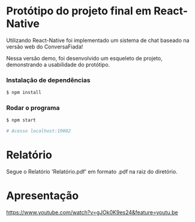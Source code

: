 
# Protótipo do projeto final em React-Native

Utilizando React-Native foi implementado um sistema de chat baseado na versão web do ConversaFiada!

Nessa versão demo, foi desenvolvido um esqueleto de projeto, demonstrando a usabilidade do protótipo.

### Instalação de dependências

```sh
$ npm install
```

### Rodar o programa

```sh
$ npm start

# Acesso localhost:19002

```
# Relatório

Segue o Relatório 'Relatório.pdf' em formato .pdf na raiz do diretório.

# Apresentação

https://www.youtube.com/watch?v=gJOk0K9es24&feature=youtu.be
